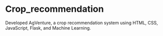 # Crop_recommendation
Developed AgVenture, a crop recommendation system using HTML, CSS,
JavaScript, Flask, and Machine Learning.
